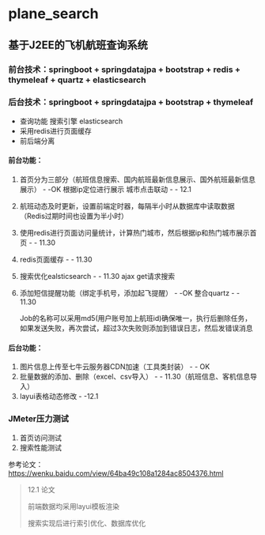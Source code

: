 # plane_search
## 基于J2EE的飞机航班查询系统
### 前台技术：springboot + springdatajpa + bootstrap + redis + thymeleaf + quartz + elasticsearch
### 后台技术：springboot + springdatajpa + bootstrap + thymeleaf

- 查询功能  搜索引擎  elasticsearch
- 采用redis进行页面缓存
- 前后端分离

#### 前台功能：
1. 首页分为三部分（航班信息搜索、国内航班最新信息展示、国外航班最新信息展示） - -OK
根据ip定位进行展示      城市点击联动 - - 12.1

2. 航班动态及时更新，设置前端定时器，每隔半小时从数据库中读取数据（Redis过期时间也设置为半小时）

3. 使用redis进行页面访问量统计，计算热门城市，然后根据ip和热门城市展示首页   - - 11.30

4. redis页面缓存   - - 11.30

5. 搜索优化ealsticsearch  - - 11.30
     ajax  get请求搜索

6. 添加短信提醒功能（绑定手机号，添加起飞提醒） - -OK
     整合quartz      - - 11.30

     Job的名称可以采用md5(用户账号加上航班id)确保唯一，执行后删除任务，如果发送失败，再次尝试，超过3次失败则添加到错误日志，然后发错误消息

#### 后台功能：

1. 图片信息上传至七牛云服务器CDN加速（工具类封装）   - - OK
2. 批量数据的添加、删除（excel、csv导入）  - - 11.30（航班信息、客机信息导入）
3. layui表格动态修改  - -12.1



### JMeter压力测试

1. 首页访问测试
2. 搜索性能测试

参考论文：https://wenku.baidu.com/view/64ba49c108a1284ac8504376.html

> 12.1 论文
>
> 前端数据均采用layui模板渲染
>
> 搜索实现后进行索引优化、数据库优化